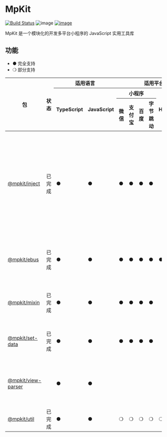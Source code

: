 # MpKit

[![Build Status](https://travis-ci.org/imingyu/mpkit.svg?branch=master)](https://travis-ci.org/imingyu/mpkit)
![image](https://img.shields.io/npm/l/@mpkit/inject.svg)
[![image](https://img.shields.io/npm/v/@mpkit/inject.svg)](https://www.npmjs.com/package/@mpkit/inject)

MpKit 是一个模块化的开发多平台小程序的 JavaScript 实用工具库

## 功能

-   ● 完全支持
-   ❍ 部分支持

<table>
            <thead>
                <tr>
                    <th rowspan="3">包</th>
                    <th rowspan="3">状态</th>
                    <th colspan="2">适用语言</th>
                    <th colspan="6">适用平台</th>
                    <th rowspan="3">简介</th>
                </tr>
                <tr>
                    <th rowspan="2">TypeScript</th>
                    <th rowspan="2">JavaScript</th>
                    <th colspan="4">小程序</th>
                    <th rowspan="2">H5</th>
                    <th rowspan="2">Node.js</th>
                </tr>
                <tr>
                    <th>微信</th>
                    <th>支付宝</th>
                    <th>百度</th>
                    <th>字节跳动</th>
                </tr>
            </thead>
            <tbody>
                <tr>
                    <td>
                        <a href="https://www.npmjs.com/package/@mpkit/inject"
                            >@mpkit/inject</a
                        >
                    </td>
                    <td>已完成</td>
                    <td>●</td>
                    <td>●</td>
                    <td><!--微信-->●</td>
                    <td><!--支付宝-->●</td>
                    <td><!--百度-->●</td>
                    <td><!--字节跳动-->●</td>
                    <td><!--h5--></td>
                    <td><!--node--></td>
                    <td>
                        提供小程序环境适用的多种实用函数或组件，如setData优化、Mixin、事件总线等。
                        <a
                            href="https://github.com/imingyu/mpkit/tree/master/packages/inject"
                            >查看文档</a
                        >
                    </td>
                </tr>
                <tr>
                    <td>
                        <a href="https://www.npmjs.com/package/@mpkit/ebus"
                            >@mpkit/ebus</a
                        >
                    </td>
                    <td>已完成</td>
                    <td>●</td>
                    <td>●</td>
                    <td><!--微信-->●</td>
                    <td><!--支付宝-->●</td>
                    <td><!--百度-->●</td>
                    <td><!--字节跳动-->●</td>
                    <td><!--h5-->●</td>
                    <td><!--node-->●</td>
                    <td>
                        提供事件触发、监听等功能。
                        <a
                            href="https://github.com/imingyu/mpkit/tree/master/packages/ebus"
                            >查看文档</a
                        >
                    </td>
                </tr>
                <tr>
                    <td>
                        <a href="https://www.npmjs.com/package/@mpkit/mixin"
                            >@mpkit/mixin</a
                        >
                    </td>
                    <td>已完成</td>
                    <td>●</td>
                    <td>●</td>
                    <td><!--微信-->●</td>
                    <td><!--支付宝-->●</td>
                    <td><!--百度-->●</td>
                    <td><!--字节跳动-->●</td>
                    <td><!--h5--></td>
                    <td><!--node--></td>
                    <td>
                        为小程序提供混入功能。
                        <a
                            href="https://github.com/imingyu/mpkit/tree/master/packages/mixin"
                            >查看文档</a
                        >
                    </td>
                </tr>
                <tr>
                    <td>
                        <a href="https://www.npmjs.com/package/@mpkit/set-data"
                            >@mpkit/set-data</a
                        >
                    </td>
                    <td>已完成</td>
                    <td>●</td>
                    <td>●</td>
                    <td><!--微信-->●</td>
                    <td><!--支付宝-->●</td>
                    <td><!--百度-->●</td>
                    <td><!--字节跳动-->●</td>
                    <td><!--h5--></td>
                    <td><!--node--></td>
                    <td>
                        小程序setData优化。
                        <a
                            href="https://github.com/imingyu/mpkit/tree/master/packages/set-data"
                            >查看文档</a
                        >
                    </td>
                </tr>
                <tr>
                    <td>
                        <a
                            href="https://www.npmjs.com/package/@mpkit/view-parser"
                            >@mpkit/view-parser</a
                        >
                    </td>
                    <td></td>
                    <td>●</td>
                    <td>●</td>
                    <td><!--微信--></td>
                    <td><!--支付宝--></td>
                    <td><!--百度--></td>
                    <td><!--字节跳动--></td>
                    <td><!--h5--></td>
                    <td><!--node-->●</td>
                    <td>
                        将小程序模板编译为ast。
                        <a
                            href="https://github.com/imingyu/mpkit/tree/master/packages/view-parser"
                            >查看文档</a
                        >
                    </td>
                </tr>
                <tr>
                    <td>
                        <a href="https://www.npmjs.com/package/@mpkit/util"
                            >@mpkit/util</a
                        >
                    </td>
                    <td>已完成</td>
                    <td>●</td>
                    <td>●</td>
                    <td><!--微信-->❍</td>
                    <td><!--支付宝-->❍</td>
                    <td><!--百度-->❍</td>
                    <td><!--字节跳动-->❍</td>
                    <td><!--h5-->❍</td>
                    <td><!--node-->❍</td>
                    <td>
                        工具函数。
                        <a
                            href="https://github.com/imingyu/mpkit/tree/master/packages/util"
                            >查看文档</a
                        >
                    </td>
                </tr>
            </tbody>
        </table>
